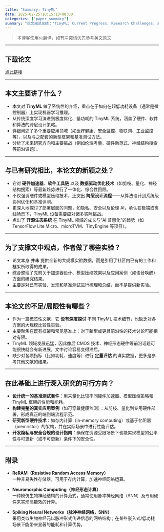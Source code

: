 ```yaml
---
title: "Summary: TinyML"
date: 2025-02-25T10:15:13+08:00
categories: ["paper_summary"]
summary: "论文阅读总结：'TinyML: Current Progress, Research Challenges, and Future Roadmap'"
---
```


> 本博客使用`o1`翻译，如有冲突请优先参考英文原文

---

## 下载论文

[点此链接](https://ieeexplore.ieee.org/document/9586232)

---

## 本文主要讲了什么？

- 本文对 **TinyML** 做了系统性的介绍，重点在于如何在超低功耗设备（通常是微控制器）上实现机器学习推理。
- 从传统深度学习演进到极度优化、低功耗的 TinyML 系统，涵盖了硬件、软件和算法的跨层设计策略。
- 详细阐述了多个重要应用领域（如医疗健康、安全监控、物联网、工业监控等），以及与之配套的新型框架和基准测试方法。
- 分析了未来研究方向和主要挑战（例如伦理考量、硬件新范式、神经结构搜索等前沿课题）。

---

## 与已有研究相比，本论文的新颖之处？

- 它对 **硬件加速器**、**软件工具链** 以及 **数据驱动优化技术**（如剪枝、量化、神经结构搜索）等最新趋势进行了一体化、综合性回顾。
- 不仅强调硬件或模型压缩技术，还突出 **跨层设计流程**——从算法设计到系统级协同优化和基准评测。
- 更深入地探讨了部署层面的问题，如隐私、安全以及伦理 AI，承认在极端或离线场景下，TinyML 设备需要应对诸多实际挑战。
- 点出了 **开源生态系统** 在 TinyML 领域的成长与“AI 普惠化”的趋势（如 TensorFlow Lite Micro、microTVM、TinyEngine 等项目）。

---

## 为了支撑文中观点，作者做了哪些实验？

- 论文本身 **并未** 提供全新的大规模实验数据，而是引用了社区内已有的工作和框架所取得的成果。
- 综合整理了先前关于加速器设计、模型压缩效果以及应用案例（如语音唤醒）方面的研究结果。
- 主要是对已有实验、发现和基准测试进行梳理和总结，而不是提供新实验。

---

## 本论文的不足/局限性有哪些？

- 作为一篇概览性文献，它 **没有深度探讨** 不同 TinyML 技术细节，也缺乏对各方案的大规模比较性实验。
- 主要聚焦在既有框架和常见基准上；对于新型或更具前沿性的技术讨论可能相对有限。
- TinyML 领域发展迅猛，因此像后 CMOS 技术、神经形态硬件等前沿话题可能很快就会有新进展，文中讨论容易变得滞后。
- 缺少对各项指标（比如功耗、速度等）进行 **定量评估** 的详实数据，更多是参考其他文献的结果。

---

## 在此基础上进行深入研究的可行方向？

- **设计统一的基准测试套件**：用来量化比较不同硬件加速器、模型压缩策略和 TinyML 框架的性能和能耗。
- **构建完整的真实应用案例**（如可穿戴健康监测）：从剪枝、量化到专用硬件部署，形成真正的端到端流程示范。
- **研究新型硬件技术**：如存内计算（in-memory computing）或基于忆阻器（memristor）的架构，并在实际场景中进行性能评估。
- **开发隐私与安全合规的设计指南**：确保在资源受限场景下也能实现模型的公平性与可更新（或不可更新）条件下的安全性。

---

## 附录

- **ReRAM（Resistive Random Access Memory）**  
  一种非易失性存储器，可用于存内计算，加速神经网络运算。

- **Neuromorphic Computing（神经形态计算）**  
  一种模仿生物神经结构的计算范式，通常使用脉冲神经网络（SNN）及专用硬件来实现高能效的计算。

- **Spiking Neural Networks（脉冲神经网络，SNN）**  
  采用类似生物神经元以脉冲形式传递信息的网络结构；在某些嵌入式/低功耗场景下能带来显著的能耗和计算优势。

